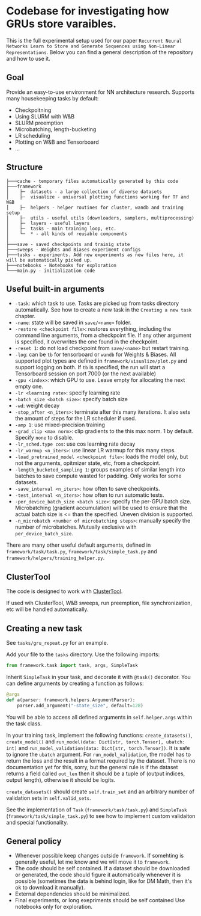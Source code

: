 # Codebase for investigating how GRUs store varaibles.

This is the full experimental setup used for our paper `Recurrent Neural Networks Learn to Store and Generate Sequences using Non-Linear Representations`. Below you can find a general description of the repository and how to use it.

## Goal

Provide an easy-to-use environment for NN architecture research. Supports many housekeeping tasks by default:
- Checkpoitning
- Using SLURM with W&B
- SLURM preemption
- Microbatching, length-bucketing
- LR scheduling
- Plotting on W&B and Tensorboard
- ...

## Structure
```
├───cache - temporary files automatically generated by this code
├───framework
│    ├─  datasets - a large collection of diverse datasets
│    ├─  visualize - universal plotting functions working for TF and W&B
│    ├─  helpers - helper routines for cluster, wandb and training setup
│    ├─  utils - useful utils (downloaders, samplers, multiprocessing)
│    ├─  layers - useful layers
│    ├─  tasks - main training loop, etc.
│    └─  * - all kinds of reusable components
│
├───save - saved checkpoints and trainig state
├───sweeps - Weights and Biases experiment configs
├───tasks - experiments. Add new experiments as new files here, it will be automatically picked up.
├───notebooks - Notebooks for exploration
└───main.py - initialization code
```

## Useful built-in arguments

- `-task`: which task to use. Tasks are picked up from tasks directory automatically. See how to create a new task in the `Creating a new task` chapter.
- `-name`: state will be saved in `save/<name>` folder.
- `-restore <checkpoint file>`: restores everything, including the command line arguments, from a checkpoint file. If any other argument is specified, it overwrites the one found in the checkpoint.
- `-reset 1`: do not load checkpoint from `save/<name>` but restart training.
- `-log`: can be `tb` for tensorboard or `wandb` for Weights & Biases. All supported plot types are defined in `framework/visualize/plot.py` and support logging on both. If `tb` is specified, the run will start a Tensorboard session on port 7000 (or the next available)
- `-gpu <index>`: which GPU to use. Leave empty for allocating the next empty one.
- `-lr <learning rate>`: specify learning rate
- `-batch_size <batch size>`: specify batch size
- `-wd`: weight decay
- `-stop_after <n_iters>`: terminate after this many iterations. It also sets the amount of steps for the LR scheduler if used.
- `-amp 1`: use mixed-precision training
- `-grad_clip <max norm>`: clip gradients to the this max norm. 1 by default. Specify `none` to disable.
- `-lr_sched.type cos`: use cos learning rate decay
- `-lr_warmup <n_iters>`: use linear LR warmup for this many steps.
- `-load_pretrained_model <checkpoint file>`: loads the model only, but not the arguments, opitmizer state, etc, from a checkpoint.
- `-length_bucketed_sampling 1`: groups examples of similar length into batches to save compute wasted for padding. Only works for some datasets.
- `-save_interval <n_iters>`: how often to save checkpoints.
- `-test_interval <n_iters>`: how often to run automatic tests.
- `-per_device_batch_size <batch size>`: specify the per-GPU batch size. Microbatching (gradient accumulation) will be used to ensure that the actual batch size is <= than the specified. Uneven division is supported.
- `-n_microbatch <number of microbatching steps>`: manually specify the number of microbatches. Mutually exclusive with `per_device_batch_size`.

There are many other useful default arguments, defined in `framework/task/task.py`, `framework/task/simple_task.py` and `framework/helpers/training_helper.py`.

## ClusterTool

The code is designed to work with [ClusterTool](https://github.com/RobertCsordas/cluster_tool).

If used wih ClusterTool, W&B sweeps, run preemption, file synchronization, etc will be handled automatically.

## Creating a new task

See `tasks/gru_repeat.py` for an example.

Add your file to the `tasks` directory. Use the following imports:
```python
from framework.task import task, args, SimpleTask
```

Inherit `SimpleTask` in your task, and decorate it with `@task()` decorator. You can define arguments by creating a function as follows:

```python
@args
def a(parser: framework.helpers.ArgumentParser):
    parser.add_argument("-state_size", default=128)
```

You will be able to access all defined arguments in `self.helper.args` within the task class.

In your training task, implement the following functions: `create_datasets()`, `create_model()` and `run_model(data: Dict[str, torch.Tensor], ubatch: int)` and `run_model_validation(data: Dict[str, torch.Tensor])`. It is safe to ignore the `ubatch` argument. For `run_model_validation`, the model has to return the loss and the result in a format required by the dataset. There is no documentation yet for this, sorry, but the general rule is if the dataset returns a field called `out_len`  then it should be a tuple of (output indices, output length), otherwise it should be logits.

`create_datasets()` should create `self.train_set` and an arbitrary number of validation sets in `self.valid_sets`.

See the implementation of `Task` (`framework/task/task.py`) and `SimpleTask` (`framework/task/simple_task.py`) to see how to implement custom validaiton and special functionality.

## General policy
- Whenever possible keep changes outside `framework`. If somehting is generally useful, let me know and we will move it to `framework`.
- The code should be self contained. If a dataset should be downloaded or generated, the code should figure it automatically whenever it is possible (sometimes the data is behind login, like for DM Math, then it's ok to download it manually).
- External dependencies should be minimalized.
- Final experiments, or long exepriments should be self contained Use notebooks only for exploration.
